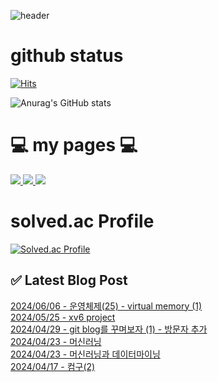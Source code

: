 ![header](https://capsule-render.vercel.app/api?type=waving&color=timeGradient&text=Welcome%20to%20my%20GitHub%20🔭📫&animation=twinkling&fontSize=35&fontAlignY=40&fontAlign=70&height=250)

# github status 
[![Hits](https://hits.seeyoufarm.com/api/count/incr/badge.svg?url=https%3A%2F%2Fgithub.com%2Famm0124&count_bg=%23030303&title_bg=%233CC0B2&icon=github.svg&icon_color=%231F1595&title=Github&edge_flat=false)](https://hits.seeyoufarm.com)

![Anurag's GitHub stats](https://github-readme-stats.vercel.app/api?username=amm0124&hide=contribs,prs&show_icons=true&theme=)

# 💻 my pages 💻

<a href="https://m.blog.naver.com/internet_home"> <img src="https://img.shields.io/badge/naverBlog💻-03C75A?style=for-the-badge&logo=Naver&logoColor=white"> </a> 
<a href="https://amm0124.github.io"><img src="https://img.shields.io/badge/githubPages💻-222222?style=for-the-badge&logo=githubpages&logoColor=white"> </a> 
<a href="https://www.youtube.com/channel/UCblbF27n4nAeekvkJpfwQ-w"> <img src="https://img.shields.io/badge/Youtube🎸-FF0000?style=for-the-badge&logo=Youtube&logoColor=white"> </a>

# solved.ac Profile  
[![Solved.ac Profile](http://mazassumnida.wtf/api/v2/generate_badge?boj=amm0124)](https://solved.ac/amm0124/) 




## ✅ Latest Blog Post

[2024/06/06 - 운영체제(25) - virtual memory (1)](https://amm0124.github.io/posts/virtualMemory(1)/) <br/>
[2024/05/25 - xv6 project](https://amm0124.github.io/posts/xv6(1)/) <br/>
[2024/04/29 - git blog를 꾸며보자 (1) - 방문자 추가](https://amm0124.github.io/posts/decorate_git_blog(1)/) <br/>
[2024/04/23 - 머신러닝](https://amm0124.github.io/posts/ML(2)/) <br/>
[2024/04/23 - 머신러닝과 데이터마이닝](https://amm0124.github.io/posts/ML(1)/) <br/>
[2024/04/17 - 컴구(2)](https://amm0124.github.io/posts/CA(2)/) <br/>

